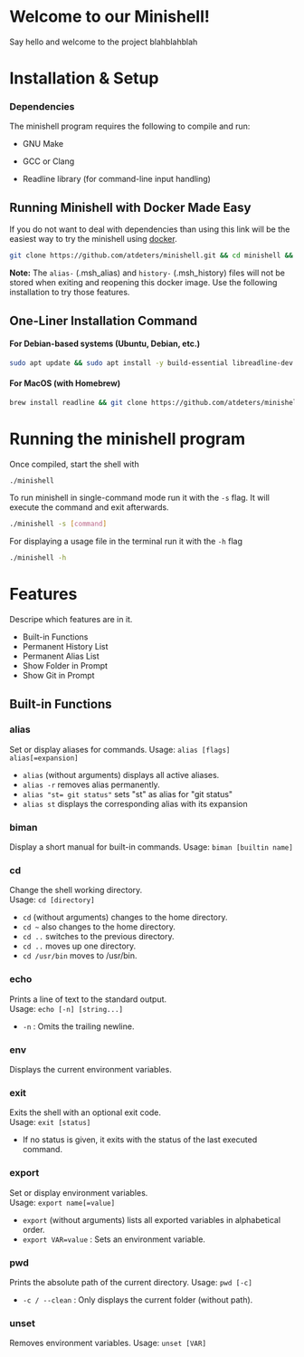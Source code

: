 # Welcome to our Minishell!
Say hello and welcome to the project blahblahblah


# Installation & Setup
### Dependencies

The minishell program requires the following to compile and run:

- GNU Make

- GCC or Clang

- Readline library (for command-line input handling)

## Running Minishell with Docker Made Easy
If you do not want to deal with dependencies than using this link will be the easiest way to try
the minishell using [docker](https://docs.docker.com/engine/install/).
```sh
git clone https://github.com/atdeters/minishell.git && cd minishell && docker build -t msh . && docker run -it msh
```
**Note:**
The `alias-` (.msh_alias) and `history-` (.msh_history) files will not be stored when exiting and reopening this docker image. 
Use the following installation to try those features.

## One-Liner Installation Command
#### For Debian-based systems (Ubuntu, Debian, etc.)

```sh
sudo apt update && sudo apt install -y build-essential libreadline-dev && git clone https://github.com/atdeters/minishell.git && cd minishell && make
```
#### For MacOS (with Homebrew)
```sh
brew install readline && git clone https://github.com/atdeters/minishell.git && cd minishell && make
```

# Running the minishell program
Once compiled, start the shell with
```sh
./minishell
```
To run minishell in single-command mode run it with the `-s` flag.
It will execute the command and exit afterwards.
```sh
./minishell -s [command]
```
For displaying a usage file in the terminal run it with the `-h` flag
```sh
./minishell -h
```


# Features
Descripe which features are in it.
- Built-in Functions
- Permanent History List
- Permanent Alias List
- Show Folder in Prompt
- Show Git in Prompt

## Built-in Functions
### alias
Set or display aliases for commands.
Usage: `alias [flags] alias[=expansion]`
-	`alias` (without arguments) displays all active aliases.
-	`alias -r` removes alias permanently.
-	`alias "st= git status"` sets "st" as alias for "git status"
-	`alias st` displays the corresponding alias with its expansion

### biman
Display a short manual for built-in commands.
Usage: `biman [builtin name]`

### cd
Change the shell working directory.  
Usage: `cd [directory]`
-   `cd` (without arguments) changes to the home directory.
-	`cd ~` also changes to the home directory.
-   `cd ..` switches to the previous directory.
-	`cd ..` moves up one directory.
-	`cd /usr/bin`  moves to /usr/bin.

### echo
Prints a line of text to the standard output.  
Usage: `echo [-n] [string...]`
-   `-n` : Omits the trailing newline.

### env
Displays the current environment variables.

### exit
Exits the shell with an optional exit code.  
Usage: `exit [status]`
-   If no status is given, it exits with the status of the last executed command.

### export
Set or display environment variables.  
Usage: `export name[=value]`
-   `export` (without arguments) lists all exported variables in alphabetical order.
-   `export VAR=value` : Sets an environment variable.

### pwd
Prints the absolute path of the current directory.
Usage: `pwd [-c]`
-   `-c / --clean` : Only displays the current folder (without path).

### unset
Removes environment variables.
Usage: `unset [VAR]`

